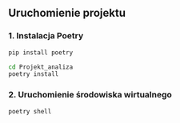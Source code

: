 ## Uruchomienie projektu

### 1. Instalacja Poetry

```bash
pip install poetry
```

```bash
cd Projekt_analiza
poetry install
```
### 2. Uruchomienie środowiska wirtualnego 
```bash
poetry shell
```